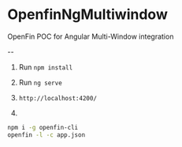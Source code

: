 # OpenfinNgMultiwindow

OpenFin POC for Angular Multi-Window integration

--

1. Run `npm install`

2. Run `ng serve`

3. `http://localhost:4200/`

4. 
```bash
npm i -g openfin-cli
openfin -l -c app.json
```
